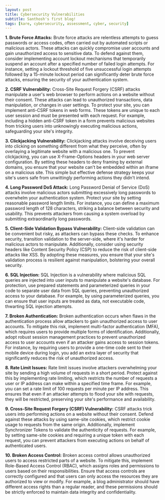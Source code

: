 ```yaml
---
layout: post
title: Cybersecurity Vulnerabilities
subtitle: Santhosh's first blog!
tags: [kare, cybersecurity, assessment, cyber, security]
---
```


**1. Brute Force Attacks:**
Brute force attacks are relentless attempts to guess passwords or access codes, often carried out by automated scripts or malicious actors. These attacks can quickly compromise user accounts and gain unauthorized access to sensitive data. To defend against them, consider implementing account lockout mechanisms that temporarily suspend an account after a specified number of failed login attempts. For instance, setting a lockout threshold of five unsuccessful login attempts followed by a 15-minute lockout period can significantly deter brute force attacks, ensuring the security of your authentication system.

**2. CSRF Vulnerability:**
Cross-Site Request Forgery (CSRF) attacks manipulate a user's web browser to perform actions on a website without their consent. These attacks can lead to unauthorized transactions, data manipulation, or changes in user settings. To protect your site, you can implement anti-CSRF tokens in web forms. These tokens are unique to each user session and must be presented with each request. For example, including a hidden anti-CSRF token in a form prevents malicious websites from tricking users into unknowingly executing malicious actions, safeguarding your site's integrity.

**3. Clickjacking Vulnerability:**
Clickjacking attacks involve deceiving users into clicking on something different from what they perceive, often by overlaying a legitimate website with a malicious one. To prevent clickjacking, you can use X-Frame-Options headers in your web server configuration. By setting these headers to deny framing by external domains, you ensure that your website can't be embedded within an iframe on a malicious site. This simple but effective defense strategy keeps your site's users safe from unwittingly performing actions they didn't intend.

**4. Long Password DoS Attack:**
Long Password Denial of Service (DoS) attacks involve malicious actors submitting excessively long passwords to overwhelm your authentication system. Protect your site by setting reasonable password length limits. For instance, you can define a maximum password length of 128 characters, striking a balance between security and usability. This prevents attackers from causing a system overload by submitting extraordinarily long passwords.

**5. Client-Side Validation Bypass Vulnerability:**
Client-side validation can be convenient but risky, as attackers can bypass these checks. To enhance security, transition validation to the server-side, where it's harder for malicious actors to manipulate. Additionally, consider using security headers like Content Security Policy (CSP) to reduce the risk of client-side attacks like XSS. By adopting these measures, you ensure that your site's validation process is resilient against manipulation, bolstering your overall security.

**6. SQL Injection:**
SQL Injection is a vulnerability where malicious SQL queries are injected into user inputs to manipulate a website's database. For protection, use prepared statements and parameterized queries in your code to separate user data from SQL queries, preventing unauthorized access to your database. For example, by using parameterized queries, you can ensure that user inputs are treated as data, not executable code, thwarting SQL injection attempts.

**7. Broken Authentication:**
Broken authentication occurs when flaws in the authentication process allow attackers to gain unauthorized access to user accounts. To mitigate this risk, implement multi-factor authentication (MFA), which requires users to provide multiple forms of identification. Additionally, adopt robust session management practices to prevent unauthorized access to user accounts even if an attacker gains access to session tokens. For instance, by requiring users to provide a one-time code sent to their mobile device during login, you add an extra layer of security that significantly reduces the risk of unauthorized access.

**8. Rate Limit Issues:**
Rate limit issues involve attackers overwhelming your site by sending a high volume of requests in a short period. Protect against this by implementing rate limiting, which restricts the number of requests a user or IP address can make within a specified time frame. For example, you can set a rate limit of 100 requests per minute per IP address. This ensures that even if an attacker attempts to flood your site with requests, they will be restricted, preserving your site's performance and availability.

**9. Cross-Site Request Forgery (CSRF) Vulnerability:**
CSRF attacks trick users into performing actions on a website without their consent. Defend against these attacks by using same-site cookies, which restrict cookie usage to requests from the same origin. Additionally, implement Synchronizer Tokens to validate the authenticity of requests. For example, by setting same-site cookies and requiring a unique token with each request, you can prevent attackers from executing actions on behalf of authenticated users.

**10. Broken Access Control:**
Broken access control allows unauthorized users to access restricted parts of a website. To mitigate this, implement Role-Based Access Control (RBAC), which assigns roles and permissions to users based on their responsibilities. Ensure that access controls are correctly configured and that users can only access the resources they are authorized to view or modify. For example, a blog administrator should have different access rights than a regular reader, and these permissions should be strictly enforced to maintain data integrity and confidentiality.
